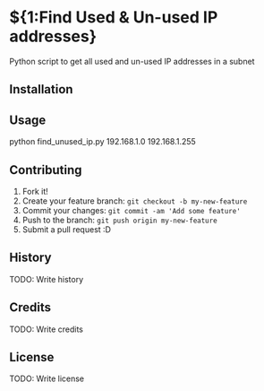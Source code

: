 # ${1:Find Used & Un-used IP addresses}

Python script to get all used and un-used IP addresses in a subnet

## Installation


## Usage

python find_unused_ip.py 192.168.1.0 192.168.1.255

## Contributing

1. Fork it!
2. Create your feature branch: `git checkout -b my-new-feature`
3. Commit your changes: `git commit -am 'Add some feature'`
4. Push to the branch: `git push origin my-new-feature`
5. Submit a pull request :D

## History

TODO: Write history

## Credits

TODO: Write credits

## License

TODO: Write license

